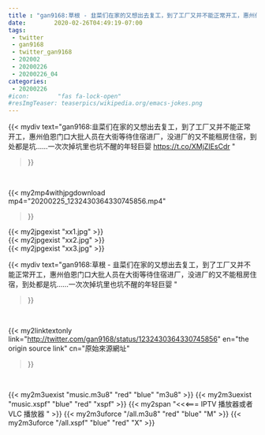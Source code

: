 ```yaml
---
title : "gan9168:草根 - 韭菜们在家的又想出去复工，到了工厂又并不能正常开工，惠州伯恩门口大批人员在大街等待住宿进厂，没进厂的又不能租房住宿，到处都是坑……一次次掉坑里也坑不醒的年轻巨婴 "
date:        2020-02-26T04:49:19-07:00
tags:
 - twitter
 - gan9168
 - twitter_gan9168
 - 202002
 - 20200226
 - 20200226_04
categories:
 - 20200226
#icon:        "fas fa-lock-open"
#resImgTeaser: teaserpics/wikipedia.org/emacs-jokes.png
---
```


{{< mydiv text="gan9168:韭菜们在家的又想出去复工，到了工厂又并不能正常开工，惠州伯恩门口大批人员在大街等待住宿进厂，没进厂的又不能租房住宿，到处都是坑……一次次掉坑里也坑不醒的年轻巨婴 https://t.co/XMjZIEsCdr "
>}}
<br>


{{< my2mp4withjpgdownload mp4="20200225_1232430364330745856.mp4"
>}}

{{< my2jpgexist "xx1.jpg" >}}<br>
{{< my2jpgexist "xx2.jpg" >}}<br>
{{< my2jpgexist "xx3.jpg" >}}<br>



{{< mydiv text="gan9168:草根 - 韭菜们在家的又想出去复工，到了工厂又并不能正常开工，惠州伯恩门口大批人员在大街等待住宿进厂，没进厂的又不能租房住宿，到处都是坑……一次次掉坑里也坑不醒的年轻巨婴 "
>}}
<br>

{{< my2linktextonly link="http://twitter.com/gan9168/status/1232430364330745856"
en="the origin source link" cn="原始來源網址"
>}}


<br>

{{< my2m3uexist "music.m3u8" "red"  "blue" "m3u8" >}} {{< my2m3uexist "music.xspf" "blue" "red"  "xspf" >}} {{< my2span "<<<=== IPTV 播放器或者 VLC 播放器 " >}} {{< my2m3uforce "/all.m3u8" "red"  "blue" "M" >}} {{< my2m3uforce "/all.xspf" "blue" "red"  "X" >}} 
